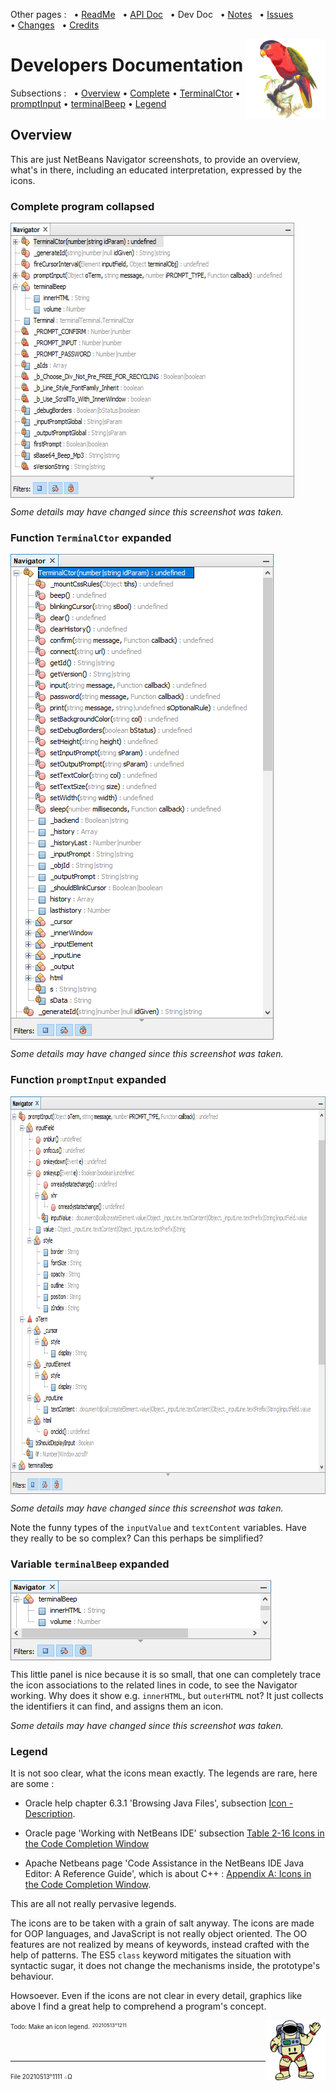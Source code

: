 Other pages : &nbsp;
 •&nbsp;[ReadMe](./../README.md) &nbsp;
 •&nbsp;[API&nbsp;Doc](./api-doc.md) &nbsp;
 •&nbsp;Dev&nbsp;Doc &nbsp;
 •&nbsp;[Notes](./notes.md) &nbsp;
 •&nbsp;[Issues](./issues.md) &nbsp;
 •&nbsp;[Changes](./changes.md) &nbsp;
 •&nbsp;[Credits](./credits.md)

<img src="./20210512o1713.purple-bellied-lory.v2.x0256y0256.png" align="right" width="128" height="128" alt="Purple-Bellied Lory">

# Developers Documentation

Subsections : &nbsp;
 • [Overview](#id20210513o1121)
 • [Complete](#id20210513o1125)
 • [TerminalCtor](#id20210513o1131)
 • [promptInput](#id20210513o1135)
 • [terminalBeep](#id20210513o1141)
 • [Legend](#id20210513o1145)

<a name="id20210513o1121"></a>
## Overview

This are just NetBeans Navigator screenshots, to provide an overview,
 what's in there, including an educated interpretation, expressed by the icons.

### Complete program collapsed <a name="id20210513o1125"></a>

<img src="./20210513o0922.nb-navigator-collapsed.png" align="center" width="454" height="440" alt="Complete program collapsed">

_Some details may have changed since this screenshot was taken._

### Function `TerminalCtor` expanded <a name="id20210513o1131"></a>

<img src="./20210513o0923.nb-navigator-terminalctor.png" align="center" width="421" height="777" alt="Function terminalCtor expanded">

_Some details may have changed since this screenshot was taken._

### Function `promptInput` expanded <a name="id20210513o1135"></a>

<img src="./20210513o0924.nb-navigator-promptinput.png" align="center" width="792" height="636" alt="Function promptInput expanded">

_Some details may have changed since this screenshot was taken._

Note the funny types of the `inputValue` and `textContent` variables. Have they
 really to be so complex? Can this perhaps be simplified?

### Variable `terminalBeep` expanded <a name="id20210513o1141"></a>

<img src="./20210513o0925.nb-navigator-terminalbeep.png" align="center" width="417" height="128" alt="Variable terminalBeep expanded">

This little panel is nice
 because it is so small, that one can completely trace the icon associations
 to the related lines in code, to see the Navigator working. Why does it show
 e.g. `innerHTML`, but `outerHTML` not? It just collects the identifiers it
 can find, and assigns them an icon.

_Some details may have changed since this screenshot was taken._

### Legend <a name="id20210513o1145"></a>

It is not soo clear, what the icons mean exactly. The legends
 are rare, here are some :

-  Oracle help chapter 6.3.1 'Browsing Java Files', subsection
 [Icon - Description](https://docs.oracle.com/cd/E50453_01/doc.80/e50452/work_java_code.htm#r1c1-t5).

- Oracle page 'Working with NetBeans IDE' subsection
 [Table 2-16 Icons in the Code Completion Window](https://docs.oracle.com/netbeans/nb81/netbeans/develop/working_nbeans.htm#sthref75)

-  Apache Netbeans page 'Code Assistance in the NetBeans IDE Java
 Editor: A Reference Guide', which is about C++ :
 [Appendix A: Icons in the Code Completion Window](https://netbeans.apache.org/kb/docs/java/editor-codereference.html#_appendix_a_icons_in_the_code_completion_window).

This are all not really pervasive legends.

The icons are to be taken with a grain of salt anyway. The icons are made for
 OOP languages, and JavaScript is not really object oriented. The OO features
 are not realized by means of keywords, instead crafted with the help of
 patterns. The ES5 `class` keyword mitigates the situation with syntactic sugar,
 it does not change the mechanisms inside, the prototype's behaviour.

Howsoever. Even if the icons are not clear in every detail, graphics
 like above I find a great help to comprehend a program's concept.

<img src="./20210512o1743.waving-astronaut.v2.p12.png" align="right" width="96" height="96" alt="Waving Kosmonaut">

<sup><sub>Todo: Make an icon legend.</sub></sup> <sup><sub><sup>20210513°1211</sup></sub></sup>

&nbsp;

---

<sup><sub>File 20210513°1111 ܀Ω</sub></sup>

